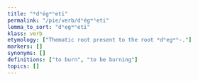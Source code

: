 ```yaml
---
title: "*dʰégʷʰeti"
permalink: "/pie/verb/dʰégʷʰeti"
lemma_to_sort: "dʰegʷʰeti"
klass: verb
etymology: ["Thematic root present to the root *dʰegʷʰ-."]
markers: []
synonyms: []
definitions: ["to burn", "to be burning"]
topics: []
---
```

